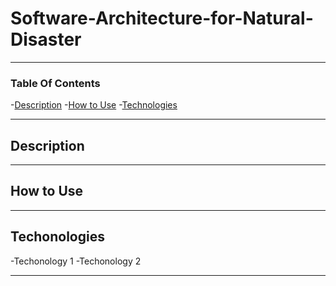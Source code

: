 # Software-Architecture-for-Natural-Disaster

---
### Table Of Contents

-[Description](#description)
-[How to Use](#how-to-use)
-[Technologies](#technonologies)

---
## Description





---
## How to Use




---
## Techonologies

-Techonology 1
-Techonology 2

---



